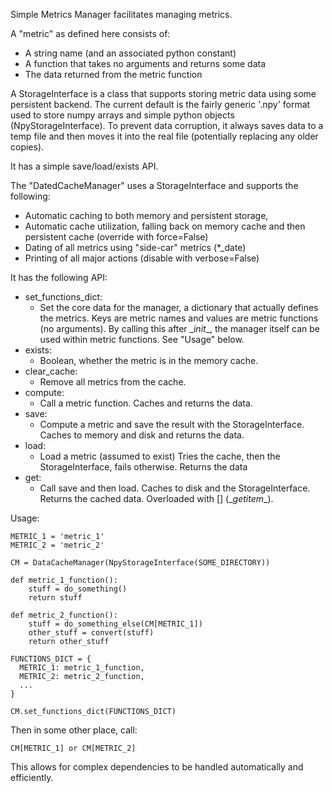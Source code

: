 Simple Metrics Manager facilitates managing metrics.

A "metric" as defined here consists of:

 * A string name (and an associated python constant)
 * A function that takes no arguments and returns some data
 * The data returned from the metric function

A StorageInterface is a class that supports storing metric data using some
persistent backend. The current default is the fairly generic '.npy' format
used to store numpy arrays and simple python objects (NpyStorageInterface).
To prevent data corruption, it always saves data to a temp file and then
moves it into the real file (potentially replacing any older copies).

It has a simple save/load/exists API.


The "DatedCacheManager" uses a StorageInterface and supports the following:

 * Automatic caching to both memory and persistent storage,
 * Automatic cache utilization, falling back on memory cache and then
   persistent cache (override with force=False)
 * Dating of all metrics using "side-car" metrics (*_date)
 * Printing of all major actions (disable with verbose=False)


It has the following API:

 * set_functions_dict:
   - Set the core data for the manager, a dictionary that actually defines the metrics.
     Keys are metric names and values are metric functions (no arguments).
     By calling this after \__init__, the manager itself can be used within metric functions.
     See "Usage" below.
 * exists:
   - Boolean, whether the metric is in the memory cache.
 * clear_cache:
   - Remove all metrics from the cache.
 * compute:
   - Call a metric function.
     Caches and returns the data.
 * save:
   - Compute a metric and save the result with the StorageInterface.
     Caches to memory and disk and returns the data.
 * load:
   - Load a metric (assumed to exist)
     Tries the cache, then the StorageInterface, fails otherwise.
     Returns the data
 * get:
   - Call save and then load.
     Caches to disk and the StorageInterface.
     Returns the cached data.
     Overloaded with [] (\__getitem__).

Usage:

    METRIC_1 = 'metric_1'
    METRIC_2 = 'metric_2'

    CM = DataCacheManager(NpyStorageInterface(SOME_DIRECTORY))

    def metric_1_function():
        stuff = do_something()
        return stuff

    def metric_2_function():
        stuff = do_something_else(CM[METRIC_1])
        other_stuff = convert(stuff)
        return other_stuff

    FUNCTIONS_DICT = {
      METRIC_1: metric_1_function,
      METRIC_2: metric_2_function,
      ...
    }

    CM.set_functions_dict(FUNCTIONS_DICT)

Then in some other place, call:

    CM[METRIC_1] or CM[METRIC_2]

This allows for complex dependencies to be handled automatically and efficiently.

